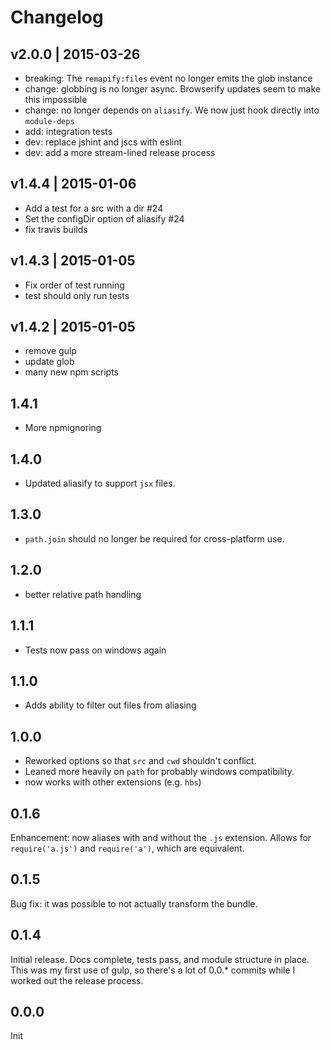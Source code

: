 # Changelog

## v2.0.0 | 2015-03-26
* breaking: The `remapify:files` event no longer emits the glob instance
* change: globbing is no longer async. Browserify updates seem to make this impossible
* change: no longer depends on `aliasify`. We now just hook directly into `module-deps`
* add: integration tests
* dev: replace jshint and jscs with eslint
* dev: add a more stream-lined release process

## v1.4.4 | 2015-01-06
* Add a test for a src with a dir #24
* Set the configDir option of aliasify #24
* fix travis builds

## v1.4.3 | 2015-01-05
* Fix order of test running
* test should only run tests

## v1.4.2 | 2015-01-05
* remove gulp
* update glob
* many new npm scripts

## 1.4.1
* More npmignoring

## 1.4.0
* Updated aliasify to support `jsx` files.

## 1.3.0
* `path.join` should no longer be required for cross-platform use.

## 1.2.0
* better relative path handling

## 1.1.1
* Tests now pass on windows again

## 1.1.0
* Adds ability to filter out files from aliasing

## 1.0.0
* Reworked options so that `src` and `cwd` shouldn't conflict.
* Leaned more heavily on `path` for probably windows compatibility.
* now works with other extensions (e.g. `hbs`)

## 0.1.6
Enhancement: now aliases with and without the `.js` extension. Allows for `require('a.js')` and `require('a')`, which are equivalent.

## 0.1.5
Bug fix: it was possible to not actually transform the bundle.

## 0.1.4
Initial release. Docs complete, tests pass, and module structure in place. This was my first use of gulp, so there's a lot of 0.0.* commits while I worked out the release process.

## 0.0.0
Init





